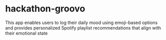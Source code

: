 # hackathon-groovo
This app enables users to log their daily mood using emoji-based options and provides personalized Spotify playlist recommendations that align with their emotional state
